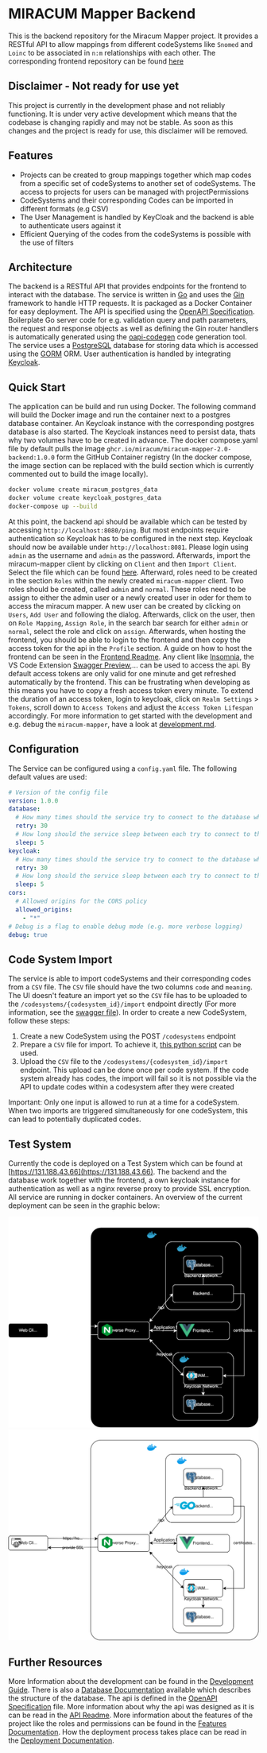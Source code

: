 # MIRACUM Mapper Backend

This is the backend repository for the Miracum Mapper project. It provides a RESTful API to allow mappings from different codeSystems like `Snomed` and `Loinc` to be associated in `n:m` relationships with each other. The corresponding frontend repository can be found [here](https://github.com/miracum/MIRACUM-Mapper-2.0-frontend)

## Disclaimer - Not ready for use yet

This project is currently in the development phase and not reliably functioning. It is under very active development which means that the codebase is changing rapidly and may not be stable. As soon as this changes and the project is ready for use, this disclaimer will be removed.

## Features

- Projects can be created to group mappings together which map codes from a specific set of codeSystems to another set of codeSystems. The access to projects for users can be managed with projectPermissions
- CodeSystems and their corresponding Codes can be imported in different formats (e.g CSV)
- The User Management is handled by KeyCloak and the backend is able to authenticate users against it
- Efficient Querying of the codes from the codeSystems is possible with the use of filters

## Architecture

The backend is a RESTful API that provides endpoints for the frontend to interact with the database. The service is written in [Go](https://go.dev) and uses the [Gin](https://gin-gonic.com) framework to handle HTTP requests. It is packaged as a Docker Container for easy deployment. The API is specified using the [OpenAPI Specification](https://swagger.io/resources/open-api/). Boilerplate Go server code for e.g. validation query and path parameters, the request and response objects as well as defining the Gin router handlers is automatically generated using the [oapi-codegen](https://github.com/oapi-codegen/oapi-codegen) code generation tool. The service uses a [PostgreSQL](https://www.postgresql.org) database for storing data which is accessed using the [GORM](https://gorm.io) ORM. User authentication is handled by integrating [Keycloak](https://www.keycloak.org).

## Quick Start

The application can be build and run using Docker. The following command will build the Docker image and run the container next to a postgres database container. An Keycloak instance with the corresponding postgres database is also started. The Keycloak instances need to persist data, thats why two volumes have to be created in advance. The docker compose.yaml file by default pulls the image `ghcr.io/miracum/miracum-mapper-2.0-backend:1.0.0` form the GitHub Container registry (In the docker compose, the image section can be replaced with the build section which is currently commented out to build the image locally).

```bash
docker volume create miracum_postgres_data
docker volume create keycloak_postgres_data
docker-compose up --build
```

At this point, the backend api should be available which can be tested by accessing `http://localhost:8080/ping`. But most endpoints require authentication so Keycloak has to be configured in the next step. Keycloak should now be available under `http://localhost:8081`. Please login using `admin` as the username and `admin` as the password. Afterwards, import the miracum-mapper client by clicking on `Client` and then `Import Client`. Select the file which can be found [here](tools/setup/keycloak-client-miracum-mapper.json). Afterward, roles need to be created in the section `Roles` within the newly created `miracum-mapper` client. Two roles should be created, called `admin` and `normal`. These roles need to be assign to either the admin user or a newly created user in oder for them to access the miracum mapper. A new user can be created by clicking on `Users`, `Add User` and following the dialog. Afterwards, click on the user, then on `Role Mapping`, `Assign Role`, in the search bar search for either `admin` or `normal`, select the role and click on `assign`. Afterwards, when hosting the frontend, you should be able to login to the frontend and then copy the access token for the api in the `Profile` section. A guide on how to host the frontend can be seen in the [Frontend Readme](https://github.com/miracum/MIRACUM-Mapper-2.0-frontend). Any client like [Insomnia](https://insomnia.rest), the VS Code Extension [Swagger Preview](https://marketplace.visualstudio.com/items?itemName=Arjun.swagger-viewer),... can be used to access the api. By default access tokens are only valid for one minute and get refreshed automatically by the frontend. This can be frustrating when developing as this means you have to copy a fresh access token every minute. To extend the duration of an access token, login to keycloak, click on `Realm Settings` > `Tokens`, scroll down to `Access Tokens` and adjust the `Access Token Lifespan` accordingly. For more information to get started with the development and e.g. debug the `miracum-mapper`, have a look at [development.md](./docs/deployment.md).

## Configuration

The Service can be configured using a `config.yaml` file. The following default values are used:

```yaml
# Version of the config file
version: 1.0.0
database:
  # How many times should the service try to connect to the database when starting
  retry: 30
  # How long should the service sleep between each try to connect to the database
  sleep: 5
keycloak:
  # How many times should the service try to connect to the database when starting
  retry: 30
  # How long should the service sleep between each try to connect to the database
  sleep: 5
cors:
  # Allowed origins for the CORS policy
  allowed_origins:
    - "*"
# Debug is a flag to enable debug mode (e.g. more verbose logging)
debug: true
```

## Code System Import

The service is able to import codeSystems and their corresponding codes from a `CSV` file. The `CSV` file should have the two columns `code` and `meaning`. The UI doesn't feature an import yet so the `CSV` file has to be uploaded to the `/codesystems/{codesystem_id}/import` endpoint directly (For more information, see the [swagger file](api/openapi.yaml)). In order to create a new CodeSystem, follow these steps:

1. Create a new CodeSystem using the POST `/codesystems` endpoint
2. Prepare a `CSV` file for import. To achieve it, [this python script](tools/codesystem-import/parser/README.md) can be used.
3. Upload the `CSV` file to the `/codesystems/{codesystem_id}/import` endpoint. This upload can be done once per code system. If the code system already has codes, the import will fail so it is not possible via the API to update codes within a codesystem after they were created

Important: Only one input is allowed to run at a time for a codeSystem. When two imports are triggered simultaneously for one codeSystem, this can lead to potentially duplicated codes.

## Test System

Currently the code is deployed on a Test System which can be found at [https://131.188.43.66](https://131.188.43.66). The backend and the database work together with the frontend, a own keycloak instance for authentication as well as a nginx reverse proxy to provide SSL encryption. All service are running in docker containers. An overview of the current deployment can be seen in the graphic below:

![Deployment Test System](docs/images/ArchitectureTestSystem-dark.svg#gh-dark-mode-only)
![Deployment Test System](docs/images/ArchitectureTestSystem-light.svg#gh-light-mode-only)

## Further Resources

More Information about the development can be found in the [Development Guide](./docs/development.md). There is also a [Database Documentation](./docs/database.md) available which describes the structure of the database. The api is defined in the [OpenAPI Specification](./api/openapi.yaml) file. More information about why the api was designed as it is can be read in the [API Readme](./api/README.md). More information about the features of the project like the roles and permissions can be found in the [Features Documentation](./docs/features.md). How the deployment process takes place can be read in the [Deployment Documentation](./docs/deployment.md).
